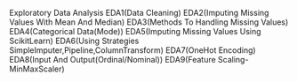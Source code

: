 Exploratory Data Analysis
EDA1(Data Cleaning)
EDA2(Imputing Missing Values With Mean And Median)
EDA3(Methods To Handling Missing Values)
EDA4(Categorical Data(Mode))
EDA5(Imputing Missing Values Using ScikitLearn)
EDA6(Using Strategies SimpleImputer,Pipeline,ColumnTransform)
EDA7(OneHot Encoding)
EDA8(Input And Output(Ordinal/Nominal))
EDA9(Feature Scaling-MinMaxScaler)
